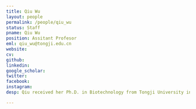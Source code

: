 ```yaml
---
title: Qiu Wu
layout: people
permalink: /people/qiu_wu
status: Staff
pname: Qiu Wu
position: Assitant Profesor
eml: qiu_wu@tongji.edu.cn
website: 
cv: 
github:
linkedin:
google_scholar: 
twitter: 
facebook: 
instagram:
desp: Qiu received her Ph.D. in Biotechnology from Tongji University in 2018. She joined Prof. Shaorong Gao's lab as a postdoctoral research fellow and studied the epigenetic regulation of human embryo development. She has published in Cell Stem Cell, Nucleic Acids Research, and other journals. Starting in 2023, Qiu is an assistant professor in the lab, focusing on investigating the epigenetic and metabolic crosstalk in the tumor microenvironment. Qiu has been supported by the Shanghai Super Postdoctoral Program and the National Natural Science Foundation Youth Fund.

---
```

